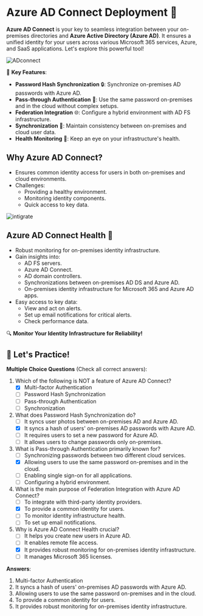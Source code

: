 # Azure AD Connect Deployment 🚀

**Azure AD Connect** is your key to seamless integration between your on-premises directories and **Azure Active Directory (Azure AD)**. It ensures a unified identity for your users across various Microsoft 365 services, Azure, and SaaS applications. Let's explore this powerful tool!

![ADconnect](https://learn.microsoft.com/en-us/training/wwl-azure/hybrid-identity/media/az500-active-directory-connect-0d951381.png)

🔐 **Key Features**:
- **Password Hash Synchronization** 🔒: Synchronize on-premises AD passwords with Azure AD.
- **Pass-through Authentication** 🔄: Use the same password on-premises and in the cloud without complex setups.
- **Federation Integration** 🌐: Configure a hybrid environment with AD FS infrastructure.
- **Synchronization** 🔄: Maintain consistency between on-premises and cloud user data.
- **Health Monitoring** 🏥: Keep an eye on your infrastructure's health.

## Why Azure AD Connect?
- Ensures common identity access for users in both on-premises and cloud environments.
- Challenges:
  - Providing a healthy environment.
  - Monitoring identity components.
  - Quick access to key data.

![intigrate](https://learn.microsoft.com/en-us/training/wwl-azure/hybrid-identity/media/az500-active-directory-connect-health-db3b7adb.png)

## Azure AD Connect Health 🏥
- Robust monitoring for on-premises identity infrastructure.
- Gain insights into:
  - AD FS servers.
  - Azure AD Connect.
  - AD domain controllers.
  - Synchronizations between on-premises AD DS and Azure AD.
  - On-premises identity infrastructure for Microsoft 365 and Azure AD apps.
- Easy access to key data:
  - View and act on alerts.
  - Set up email notifications for critical alerts.
  - Check performance data.

🔍 **Monitor Your Identity Infrastructure for Reliability!**

## 🌟 Let's Practice!

**Multiple Choice Questions** (Check all correct answers):

1. Which of the following is NOT a feature of Azure AD Connect?
   - [x] Multi-factor Authentication
   - [ ] Password Hash Synchronization
   - [ ] Pass-through Authentication
   - [ ] Synchronization

2. What does Password Hash Synchronization do?
   - [ ] It syncs user photos between on-premises AD and Azure AD.
   - [x] It syncs a hash of users' on-premises AD passwords with Azure AD.
   - [ ] It requires users to set a new password for Azure AD.
   - [ ] It allows users to change passwords only on-premises.

3. What is Pass-through Authentication primarily known for?
   - [ ] Synchronizing passwords between two different cloud services.
   - [x] Allowing users to use the same password on-premises and in the cloud.
   - [ ] Enabling single sign-on for all applications.
   - [ ] Configuring a hybrid environment.

4. What is the main purpose of Federation Integration with Azure AD Connect?
   - [ ] To integrate with third-party identity providers.
   - [x] To provide a common identity for users.
   - [ ] To monitor identity infrastructure health.
   - [ ] To set up email notifications.

5. Why is Azure AD Connect Health crucial?
   - [ ] It helps you create new users in Azure AD.
   - [ ] It enables remote file access.
   - [x] It provides robust monitoring for on-premises identity infrastructure.
   - [ ] It manages Microsoft 365 licenses.

**Answers**:
1. Multi-factor Authentication
2. It syncs a hash of users' on-premises AD passwords with Azure AD.
3. Allowing users to use the same password on-premises and in the cloud.
4. To provide a common identity for users.
5. It provides robust monitoring for on-premises identity infrastructure.
